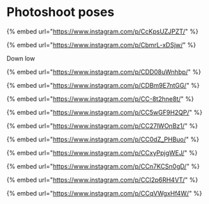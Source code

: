 # Photoshoot poses

{% embed url="https://www.instagram.com/p/CcKpsUZJPZT/" %}

{% embed url="https://www.instagram.com/p/CbmrL-xDSjw/" %}

Down low

{% embed url="https://www.instagram.com/p/CDD08uWnhbp/" %}

{% embed url="https://www.instagram.com/p/CDBm9E7ntGG/" %}

{% embed url="https://www.instagram.com/p/CC-8t2hne8t/" %}

{% embed url="https://www.instagram.com/p/CC5wGF9H2QP/" %}

{% embed url="https://www.instagram.com/p/CC27lWOnBz1/" %}

{% embed url="https://www.instagram.com/p/CC0dZ_PHBuo/" %}

{% embed url="https://www.instagram.com/p/CCxyPpjgWEJ/" %}

{% embed url="https://www.instagram.com/p/CCn7KCSn0gD/" %}

{% embed url="https://www.instagram.com/p/CCl2p6RH4VT/" %}

{% embed url="https://www.instagram.com/p/CCqVWgxHf4W/" %}
